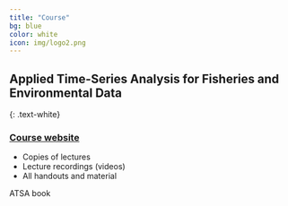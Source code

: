 ```yaml
---
title: "Course"
bg: blue
color: white
icon: img/logo2.png
---
```


## Applied Time-Series Analysis for Fisheries and Environmental Data
{: .text-white}

<div id="coursescontainer">
<div id="coursesbox">
<h3><a href="https://nwfsc-timeseries.github.io/atsa/">Course website</a></h3>
<ul>
<li>Copies of lectures</li>
<li>Lecture recordings (videos)</li>
<li>All handouts and material</li>
</ul>
</div>
<p id="coursesbox">ATSA book</p>
</div>

